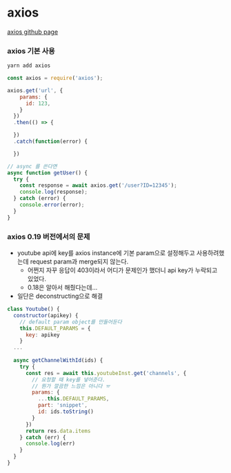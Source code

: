 # axios

[axios github page](https://github.com/axios/axios)

### axios 기본 사용
```bash
yarn add axios
```

```jsx
const axios = require('axios');

axios.get('url', {
    params: {
      id: 123,
    }
  })
  .then(() => {

  })
  .catch(function(error) {

  })

// async 를 쓴다면
async function getUser() {
  try {
    const response = await axios.get('/user?ID=12345');
    console.log(response);
  } catch (error) {
    console.error(error);
  }
}
```

### axios 0.19 버전에서의 문제

- youtube api에 key를 axios instance에 기본 param으로 설정해두고 사용하려했는데 request param과 merge되지 않는다.
    - 어쩐지 자꾸 응답이 403이라서 어디가 문제인가 했더니 api key가 누락되고 있었다.  
    - 0.18은 알아서 해줬다는데...
- 일단은 deconstructing으로  해결

```jsx
class Youtube() {
  constructor(apikey) {
    // default param object를 만들어둔다
    this.DEFAULT_PARAMS = {
      key: apikey
    }
  ...
  
  async getChannelWithId(ids) {
    try {
      const res = await this.youtubeInst.get('channels', {
        // 요청할 때 key를 넣어준다.
        // 뭔가 깔끔한 느낌은 아니다 ㅠ
        params: {
          ...this.DEFAULT_PARAMS,
          part: 'snippet',
          id: ids.toString()
        }
      })
      return res.data.items
    } catch (err) {
      console.log(err)
    }
  }
}
```
